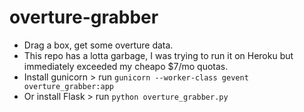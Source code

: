 # overture-grabber
- Drag a box, get some overture data.
- This repo has a lotta garbage, I was trying to run it on Heroku but immediately exceeded my cheapo $7/mo quotas.
- Install gunicorn > run `gunicorn --worker-class gevent overture_grabber:app`
- Or install Flask > run `python overture_grabber.py`